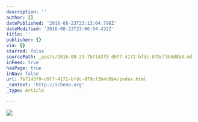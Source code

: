 ```yaml
---
description: ''
author: []
datePublished: '2016-08-23T23:13:04.790Z'
dateModified: '2016-08-23T23:06:04.432Z'
title: ''
publisher: {}
via: {}
starred: false
sourcePath: _posts/2016-08-23-7b7143f9-d9f7-4172-bfdc-879cf3b4d8b4.md
inFeed: true
hasPage: true
inNav: false
url: 7b7143f9-d9f7-4172-bfdc-879cf3b4d8b4/index.html
_context: 'http://schema.org'
_type: Article

---
```

![](https://the-grid-user-content.s3-us-west-2.amazonaws.com/06efcfb4-d912-4aed-923e-1f81887afa4e.jpg)
